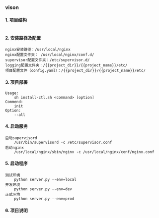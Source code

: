 ### vison

#### 1. 项目结构
```
```

#### 2. 安装路径及配置
```
nginx安装路径：/usr/local/nginx
nginx配置文件夹： /usr/local/nginx/conf.d/
supervisor配置文件夹：/etc/supervisor.d/
logging配置文件夹：/{{project_dir}}/{{project_name}}/etc/
项目配置文件（config.yaml）：/{{project_dir}}/{{project_name}}/etc/
```

#### 3. 项目部署
```
Usage:
    sh install-ctl.sh <command> [option]
Commend:
    init
Option:
    --all
```

#### 4. 启动服务
```
启动supervisord
    /usr/bin/supervisord -c /etc/supervisor.conf
启动nginx
    /usr/local/nginx/sbin/nginx -c /usr/local/nginx/conf/nginx.conf
```

#### 5. 启动程序
```
测试环境
    python server.py --env=local
开发环境
    python server.py --env=dev
正式环境
    python server.py --env=prod
```

#### 6. 项目说明
```
```